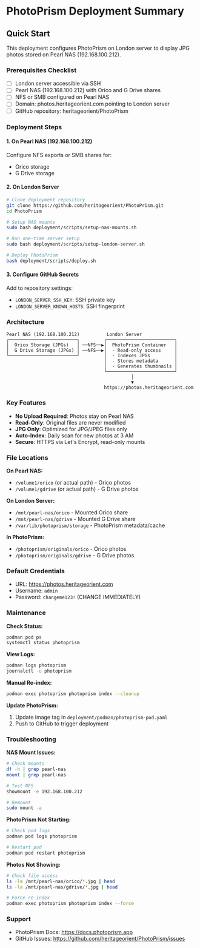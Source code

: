# PhotoPrism Deployment Summary

## Quick Start

This deployment configures PhotoPrism on London server to display JPG photos stored on Pearl NAS (192.168.100.212).

### Prerequisites Checklist

- [ ] London server accessible via SSH
- [ ] Pearl NAS (192.168.100.212) with Orico and G Drive shares
- [ ] NFS or SMB configured on Pearl NAS
- [ ] Domain: photos.heritageorient.com pointing to London server
- [ ] GitHub repository: heritageorient/PhotoPrism

### Deployment Steps

#### 1. On Pearl NAS (192.168.100.212)

Configure NFS exports or SMB shares for:
- Orico storage
- G Drive storage

#### 2. On London Server

```bash
# Clone deployment repository
git clone https://github.com/heritageorient/PhotoPrism.git
cd PhotoPrism

# Setup NAS mounts
sudo bash deployment/scripts/setup-nas-mounts.sh

# Run one-time server setup
sudo bash deployment/scripts/setup-london-server.sh

# Deploy PhotoPrism
bash deployment/scripts/deploy.sh
```

#### 3. Configure GitHub Secrets

Add to repository settings:
- `LONDON_SERVER_SSH_KEY`: SSH private key
- `LONDON_SERVER_KNOWN_HOSTS`: SSH fingerprint

### Architecture

```
Pearl NAS (192.168.100.212)          London Server
┌─────────────────────────┐         ┌─────────────────────────┐
│  Orico Storage (JPGs)   │ ──NFS──▶│  PhotoPrism Container   │
│  G Drive Storage (JPGs) │ ──NFS──▶│  - Read-only access     │
└─────────────────────────┘         │  - Indexes JPGs         │
                                    │  - Stores metadata      │
                                    │  - Generates thumbnails │
                                    └─────────────────────────┘
                                              │
                                              ▼
                                    https://photos.heritageorient.com
```

### Key Features

- **No Upload Required**: Photos stay on Pearl NAS
- **Read-Only**: Original files are never modified
- **JPG Only**: Optimized for JPG/JPEG files only
- **Auto-Index**: Daily scan for new photos at 3 AM
- **Secure**: HTTPS via Let's Encrypt, read-only mounts

### File Locations

**On Pearl NAS:**
- `/volume1/orico` (or actual path) - Orico photos
- `/volume1/gdrive` (or actual path) - G Drive photos

**On London Server:**
- `/mnt/pearl-nas/orico` - Mounted Orico share
- `/mnt/pearl-nas/gdrive` - Mounted G Drive share
- `/var/lib/photoprism/storage` - PhotoPrism metadata/cache

**In PhotoPrism:**
- `/photoprism/originals/orico` - Orico photos
- `/photoprism/originals/gdrive` - G Drive photos

### Default Credentials

- URL: https://photos.heritageorient.com
- Username: `admin`
- Password: `changeme123!` (CHANGE IMMEDIATELY)

### Maintenance

**Check Status:**
```bash
podman pod ps
systemctl status photoprism
```

**View Logs:**
```bash
podman logs photoprism
journalctl -u photoprism
```

**Manual Re-index:**
```bash
podman exec photoprism photoprism index --cleanup
```

**Update PhotoPrism:**
1. Update image tag in `deployment/podman/photoprism-pod.yaml`
2. Push to GitHub to trigger deployment

### Troubleshooting

**NAS Mount Issues:**
```bash
# Check mounts
df -h | grep pearl-nas
mount | grep pearl-nas

# Test NFS
showmount -e 192.168.100.212

# Remount
sudo mount -a
```

**PhotoPrism Not Starting:**
```bash
# Check pod logs
podman pod logs photoprism

# Restart pod
podman pod restart photoprism
```

**Photos Not Showing:**
```bash
# Check file access
ls -la /mnt/pearl-nas/orico/*.jpg | head
ls -la /mnt/pearl-nas/gdrive/*.jpg | head

# Force re-index
podman exec photoprism photoprism index --force
```

### Support

- PhotoPrism Docs: https://docs.photoprism.app
- GitHub Issues: https://github.com/heritageorient/PhotoPrism/issues